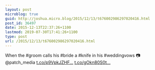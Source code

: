 ```yaml
---
layout: post
microblog: true
guid: http://joshua.micro.blog/2015/12/13/t676002986297020416.html
post_id: 36497
date: 2015-12-13T22:37:26+1100
lastmod: 2019-07-30T17:41:26+1100
type: post
url: /2015/12/13/t676002986297020416.html
---
```

When the #groom calls his #bride a #knife in his #weddingvows 📷 @patch_media [t.co/p9VpkJZHF...](https://t.co/p9VpkJZHFx) [t.co/gOkn80S0t...](https://t.co/gOkn80S0tq)
